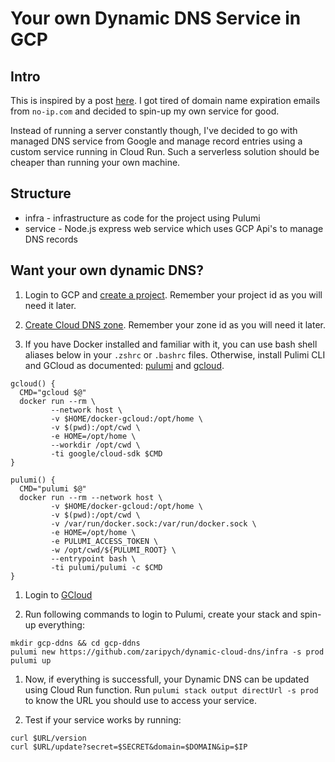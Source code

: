 # Your own Dynamic DNS Service in GCP

## Intro

This is inspired by a post [here](https://www.davd.io/build-your-own-dynamic-dns-in-5-minutes/). I got tired of domain name expiration emails from `no-ip.com` and decided to spin-up my own service for good.

Instead of running a server constantly though, I've decided to go with managed DNS service from Google and manage record entries using a custom service running in Cloud Run. Such a serverless solution should be cheaper than running your own machine.

## Structure

- infra - infrastructure as code for the project using Pulumi
- service - Node.js express web service which uses GCP Api's to manage DNS records

## Want your own dynamic DNS?

1. Login to GCP and [create a project](https://cloud.google.com/resource-manager/docs/creating-managing-projects). Remember your project id as you will need it later.

1. [Create Cloud DNS zone](https://cloud.google.com/dns/docs/zones). Remember your zone id as you will need it later.

1. If you have Docker installed and familiar with it, you can use bash shell aliases below in your `.zshrc` or `.bashrc` files. Otherwise, install Pulimi CLI and GCloud as documented: [pulumi](https://www.pulumi.com/docs/get-started/gcp/) and [gcloud](https://cloud.google.com/sdk/gcloud/). 

```
gcloud() {
  CMD="gcloud $@"
  docker run --rm \
         --network host \
         -v $HOME/docker-gcloud:/opt/home \
         -v $(pwd):/opt/cwd \
         -e HOME=/opt/home \
         --workdir /opt/cwd \
         -ti google/cloud-sdk $CMD
}

pulumi() {
  CMD="pulumi $@"
  docker run --rm --network host \
         -v $HOME/docker-gcloud:/opt/home \
         -v $(pwd):/opt/cwd \
         -v /var/run/docker.sock:/var/run/docker.sock \
         -e HOME=/opt/home \
         -e PULUMI_ACCESS_TOKEN \
         -w /opt/cwd/${PULUMI_ROOT} \
         --entrypoint bash \
         -ti pulumi/pulumi -c $CMD
}
```

1. Login to [GCloud](https://www.pulumi.com/docs/intro/cloud-providers/gcp/setup/)

1. Run following commands to login to Pulumi, create your stack and spin-up everything:

```
mkdir gcp-ddns && cd gcp-ddns
pulumi new https://github.com/zaripych/dynamic-cloud-dns/infra -s prod
pulumi up
```

1. Now, if everything is successfull, your Dynamic DNS can be updated using Cloud Run function. Run `pulumi stack output directUrl -s prod` to know the URL you should use to access your service.

1. Test if your service works by running:

```
curl $URL/version
curl $URL/update?secret=$SECRET&domain=$DOMAIN&ip=$IP
```
